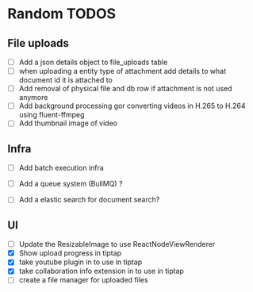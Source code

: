 # Random TODOS

## File uploads
* [ ] Add a json details object to file_uploads table
* [ ] when uploading a entity type of attachment add details to what document id it is attached to
* [ ] Add removal of physical file and db row if attachment is not used anymore
* [ ] Add background processing gor converting videos in H.265 to H.264 using fluent-ffmpeg
* [ ] Add thumbnail image of video

## Infra
* [ ] Add batch execution infra
* [ ] Add a queue system (BullMQ) ?
* [ ] Add a elastic search for document search?


## UI
 * [ ] Update the ResizableImage to use ReactNodeViewRenderer
 * [x] Show upload progress in tiptap
 * [X] take youtube plugin in to use in tiptap
 * [x] take collaboration info extension in to use in tiptap
 * [ ] create a file manager for uploaded files